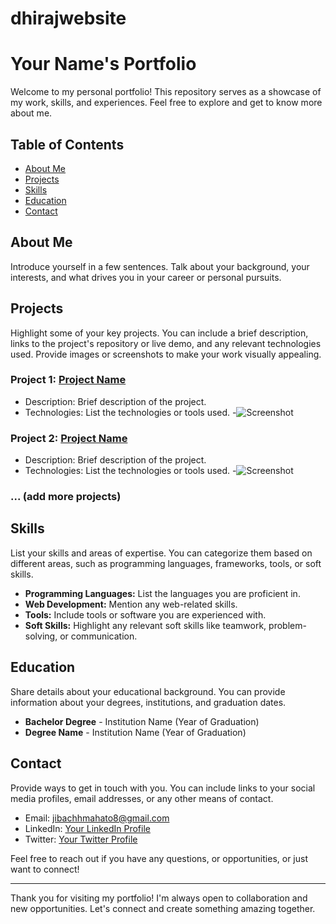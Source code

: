 # dhirajwebsite
# Your Name's Portfolio

Welcome to my personal portfolio! This repository serves as a showcase of my work, skills, and experiences. Feel free to explore and get to know more about me.

## Table of Contents

- [About Me](#about-me)
- [Projects](#projects)
- [Skills](#skills)
- [Education](#education)
- [Contact](#contact)

## About Me

Introduce yourself in a few sentences. Talk about your background, your interests, and what drives you in your career or personal pursuits.

## Projects

Highlight some of your key projects. You can include a brief description, links to the project's repository or live demo, and any relevant technologies used. Provide images or screenshots to make your work visually appealing.

### Project 1: [Project Name](project-link)
- Description: Brief description of the project.
- Technologies: List the technologies or tools used.
-![Screenshot](path-to-screenshot/image.png)

### Project 2: [Project Name](project-link)
- Description: Brief description of the project.
- Technologies: List the technologies or tools used.
-![Screenshot](path-to-screenshot/image.png)

### ... (add more projects)

## Skills

List your skills and areas of expertise. You can categorize them based on different areas, such as programming languages, frameworks, tools, or soft skills.

- **Programming Languages:** List the languages you are proficient in.
- **Web Development:** Mention any web-related skills.
- **Tools:** Include tools or software you are experienced with.
- **Soft Skills:** Highlight any relevant soft skills like teamwork, problem-solving, or communication.

## Education

Share details about your educational background. You can provide information about your degrees, institutions, and graduation dates.

- **Bachelor Degree** - Institution Name (Year of Graduation)
- **Degree Name** - Institution Name (Year of Graduation)

## Contact

Provide ways to get in touch with you. You can include links to your social media profiles, email addresses, or any other means of contact.

- Email: jibachhmahato8@gmail.com
- LinkedIn: [Your LinkedIn Profile]()
- Twitter: [Your Twitter Profile](https://twitter.com/home?lang=en)

Feel free to reach out if you have any questions, or opportunities, or just want to connect!

---

Thank you for visiting my portfolio! I'm always open to collaboration and new opportunities. Let's connect and create something amazing together.

